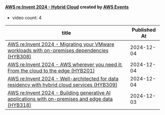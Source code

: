 

#### [AWS re:Invent 2024 - Hybrid Cloud](https://www.youtube.com/playlist?list=PL2yQDdvlhXf9CaAAwh0xonYlZ42LUFx2z) created by [AWS Events](https://www.youtube.com/channel/UCdoadna9HFHsxXWhafhNvKw)

* video count: 4 

| title                                                                                                                                           | Published At |
| ----------------------------------------------------------------------------------------------------------------------------------------------- | ------------ |
| [AWS re:Invent 2024 - Migrating your VMware workloads with on-premises dependencies (HYB308)](https://www.youtube.com/watch?v=ey9KCppvkrc)      | 2024-12-04   |
| [AWS re:Invent 2024 - AWS wherever you need it: From the cloud to the edge (HYB201)](https://www.youtube.com/watch?v=_1quMnn2TI0)               | 2024-12-04   |
| [AWS re:Invent 2024 - Well-architected for data residency with hybrid cloud services (HYB309)](https://www.youtube.com/watch?v=Lby2YjaUWXQ)     | 2024-12-04   |
| [AWS re:Invent 2024 - Building generative AI applications with on-premises and edge data (HYB318)](https://www.youtube.com/watch?v=o8ih9ELuS8E) | 2024-12-03   |